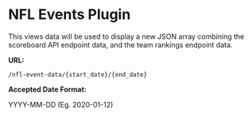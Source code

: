 # NFL Events Plugin

This views data will be used to display a new JSON array combining the scoreboard API endpoint data,
and the team rankings endpoint data.

**URL:**

`/nfl-event-data/{start_date}/{end_date}`

**Accepted Date Format:**

YYYY-MM-DD (Eg. 2020-01-12)
